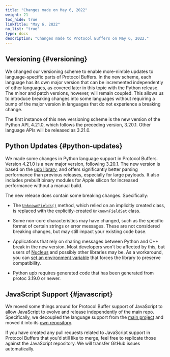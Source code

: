 ```yaml
---
title: "Changes made on May 6, 2022"
weight: 21
toc_hide: true
linkTitle: "May 6, 2022"
no_list: "true"
type: docs
description: "Changes made to Protocol Buffers on May 6, 2022."
---
```

    

## Versioning {#versioning}

We changed our versioning scheme to enable more-nimble updates to
language-specific parts of Protocol Buffers. In the new scheme, each language
has its own major version that can be incremented independently of other
languages, as covered later in this topic with the Python release. The minor and
patch versions, however, will remain coupled. This allows us to introduce
breaking changes into some languages without requiring a bump of the major
version in languages that do not experience a breaking change.

The first instance of this new versioning scheme is the new version of the
Python API, 4.21.0, which follows the preceding version, 3.20.1. Other language
APIs will be released as 3.21.0.

## Python Updates {#python-updates}

We made some changes in Python language support in Protocol Buffers. Version
4.21.0 is a new major version, following 3.20.1. The new version is based on the
[upb library](https://github.com/protocolbuffers/upb), and offers
significantly better parsing performance than previous releases, especially for
large payloads. It also includes prebuilt binary modules for Apple silicon for
increased performance without a manual build.

The new release does contain some breaking changes. Specifically:

*   The
    [`UnknownFields()`](https://googleapis.dev/python/protobuf/3.17.0/google/protobuf/message.html#google.protobuf.message.Message.UnknownFields)
    method, which relied on an implicitly created class, is replaced with the
    explicitly-created `UnknownFieldSet` class.
*   Some non-core characteristics may have changed, such as the specific format
    of certain strings or error messages. These are not considered breaking
    changes, but may still impact your existing code base.
    
*   Applications that rely on sharing messages between Python and C++ break in
    the new version. Most developers won't be affected by this, but users of
    [Nucleus](https://github.com/google/nucleus) and possibly other
    libraries may be. As a workaround, you can
    [set an environment variable](/reference/python/python-generated#sharing-messages)
    that forces the library to preserve compatibility.
*   Python upb requires generated code that has been generated from protoc
    3.19.0 or newer.

## JavaScript Support {#javascript}

We moved some things around for Protocol Buffer support of JavaScript to allow
JavaScript to evolve and release independently of the main repo. Specifically,
we decoupled the language support from the
[main project](https://github.com/protocolbuffers/protobuf) and moved
it into its
[own repository](https://github.com/protocolbuffers/protobuf-javascript).

If you have created any pull requests related to JavaScript support in Protocol
Buffers that you'd still like to merge, feel free to replicate those against the
JavaScript repository. We will transfer GitHub issues automatically.

